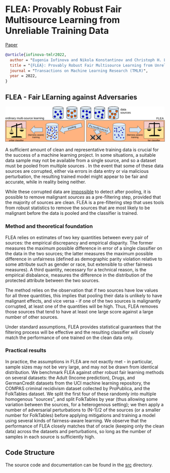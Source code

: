 # FLEA: Provably Robust Fair Multisource Learning from Unreliable Training Data

[Paper](https://arxiv.org/pdf/2106.11732.pdf)

```bibtex
@article{iofinova-tmlr2022,
  author = "Eugenia Iofinova and Nikola Konstantinov and Christoph H. Lampert",
  title = "{FLEA}: Provably Robust Fair Multisource Learning from Unreliable Training Data",
  journal = "Transactions on Machine Learning Research (TMLR)",
  year = 2022,
}
```

## FLEA - Fair LEarning against Adversaries

![image](FLEA-diagram-wide.png)

A sufficient amount of clean and representative training data is crucial for the success of a machine learning project. In some situations, a suitable data sample may not be available from a single source, and so a dataset must be pooled from multiple sources . In the event that some of these data sources are corrupted, either via errors in data entry or via malicious perturbation, the resulting trained model might appear to be fair and accurate, while in reality being neither.

While these corrupted data are [impossible](https://proceedings.mlr.press/v171/konstantinov22a/konstantinov22a.pdf) to detect after pooling, it is possible to remove malignant _sources_ as a pre-filtering step, provided that the majority of sources are clean. FLEA is a pre-filtering step that uses tools from robust statistics to remove the sources that are most likely to be malignant before the data is pooled and the classifier is trained.


### Method and theoretical foundation

FLEA relies on estimates of two key quantities between every pair of sources: the empirical discrepancy and empirical disparity. The former measures the maximum possible difference in error of a single classifier on the data in the two sources; the latter measures the maximum possible difference in unfairness (defined as demographic parity violation relative to some attribute such as gender or race, but extensible to other fairness measures). A third quantity, necessary for a technical reason, is the empirical disbalance, measures the difference in the distribution of the protected attribute between the two sources.

The method relies on the observation that if two sources have low values for all three quantities, this implies that pooling their data is unlikely to have malignant effects, and vice versa - if one of the two sources is malignantly corrupted, at least one of the quantities will be high. Thus, FLEA removes those sources that tend to have at least one large score against a large number of other sources.

Under standard assumptions, FLEA provides statistical guarantees that the filtering process will be effective and the resulting classifier will closely match the performance of one trained on the clean data only.

### Practical results

In practice, the assumptions in FLEA are not exactly met - in particular, sample sizes may not be very large, and may not be drawn from identical distribution. We benchmark FLEA against other robust fair learning methods on several datasets: the Adult (Income prediction), Drugs, and GermanCredit datasets from the UCI machine learning repository, the COMPAS criminal recidivism dataset collected by ProPublica, and the FolkTables dataset. We split the first four of these randomly into multiple homogenous "sources", and split FolkTables by year (thus allowing some variation between the sources, for a heterogenous setting); we then apply a number of adversarial perturbations to (N-1)/2 of the sources (or a smaller number for FolkTables) before applying mitigations and training a model using several kinds of fairness-aware learning. We observe that the performance of FLEA closely matches that of oracle (keeping only the clean data) across the datasets and perturbations, so long as the number of samples in each source is sufficiently high.


## Code Structure
The source code and documentation can be found in the [src](src/) directory. 
